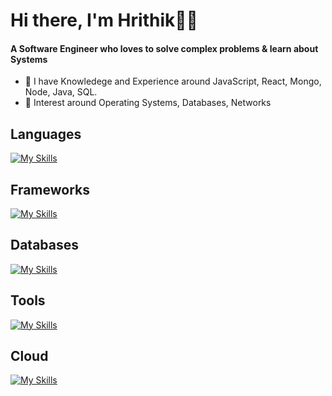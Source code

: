 <h1>Hi there, I'm Hrithik👋👋</h1>
<h4 >
  A Software Engineer who loves to solve complex problems & learn about Systems  
</h4>
<ul>
  <li>🌱 I have Knowledege and Experience around JavaScript, React, Mongo, Node, Java, SQL.</li>
  <li>📝 Interest around Operating Systems, Databases, Networks</li>
</ul>

<h2>Languages</h2>

[![My Skills](https://skillicons.dev/icons?i=java,js,ts,python,c,cpp,bash)](https://skillicons.dev)

<h2>Frameworks</h2>
  
[![My Skills](https://skillicons.dev/icons?i=fastapi,flask,django,nodejs,express,redux,react,nextjs,tailwindcss)](https://skillicons.dev)

<h2>Databases</h2>
  
[![My Skills](https://skillicons.dev/icons?i=mongo,mysql,postgres,redis)](https://skillicons.dev)

<h2>Tools</h2>
 
[![My Skills](https://skillicons.dev/icons?i=vscode,idea,vim,git,docker,kubernetes,linux)](https://skillicons.dev)

<h2>Cloud</h2>

[![My Skills](https://skillicons.dev/icons?i=aws,gcp)](https://skillicons.dev)
